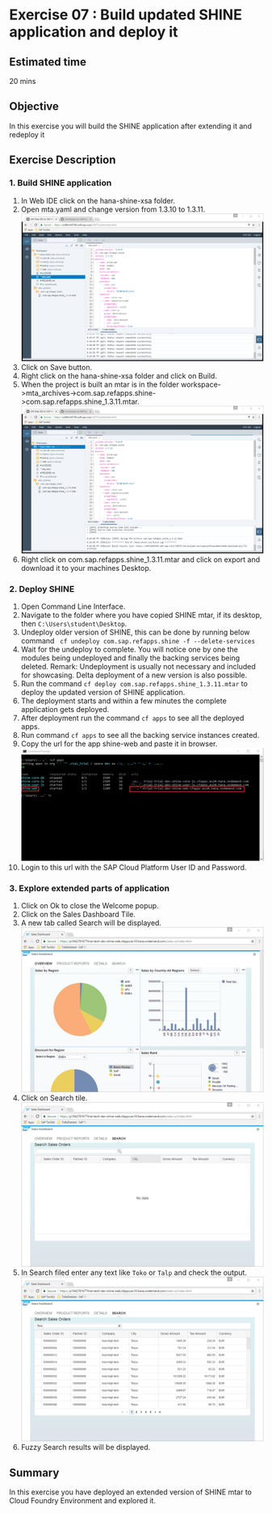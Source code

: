 Exercise 07 : Build updated SHINE application and deploy it
===============

## Estimated time

20 mins

## Objective
In this exercise you will build the SHINE application after extending it and redeploy it

## Exercise Description

### 1. Build SHINE application
1. In Web IDE click on the hana-shine-xsa folder.
2. Open mta.yaml and change version from 1.3.10 to 1.3.11.  
![Alt text](./images/Update_MTA.jpg "Update MTA")
3. Click on Save button.
4. Right click on the hana-shine-xsa folder and click on Build.
5. When the project is built an mtar is in the folder workspace->mta_archives->com.sap.refapps.shine->com.sap.refapps.shine_1.3.11.mtar.  
![Alt text](./images/Build.jpg "Build")
6. Right click on com.sap.refapps.shine_1.3.11.mtar and click on export and download it to your machines Desktop.

### 2. Deploy SHINE 
1. Open Command Line Interface.
2. Navigate to the folder where you have copied SHINE mtar, if its desktop, then `C:\Users\student\Desktop`.
3. Undeploy older version of SHINE, this can be done by running below command
` cf undeploy com.sap.refapps.shine -f --delete-services`
4. Wait for the undeploy to complete. You will notice one by one the modules being undeployed and finally the backing services being deleted. Remark: Undeployment is usually not necessary and included for showcasing. Delta deployment of a new version is also possible.
5. Run the command `cf deploy com.sap.refapps.shine_1.3.11.mtar` to deploy the updated version of SHINE application.
6. The deployment starts and within a few minutes the complete application gets deployed.
7. After deployment run the command `cf apps` to see all the deployed apps.
8. Run command `cf apps` to see all the backing service instances created.
9. Copy the url for the app shine-web and paste it in browser.  
![Alt text](./images/CF_Apps.jpg "CF Apps")
10. Login to this url with the SAP Cloud Platform User ID and Password.

### 3. Explore extended parts of application
1. Click on Ok to close the Welcome popup.
2. Click on the Sales Dashboard Tile.
3. A new tab called Search will be displayed.  
![Alt text](./images/Sales_Dashboard.jpg "Sales Dashboard")
4. Click on Search tile.  
![Alt text](./images/Search_Tab.jpg "Search Tab")
5. In Search filed enter any text like `Toko` or `Talp` and check the output.  
![Alt text](./images/Search_Tab_Results.jpg "Search Tab Results")
6. Fuzzy Search results will be displayed. 

## Summary
In this exercise you have deployed an extended version of SHINE mtar to Cloud Foundry Environment and explored it.
